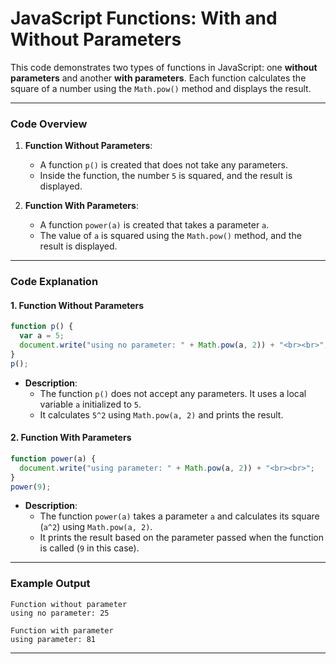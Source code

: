 # **JavaScript Functions: With and Without Parameters**

This code demonstrates two types of functions in JavaScript: one **without parameters** and another **with parameters**. Each function calculates the square of a number using the `Math.pow()` method and displays the result.

---

### **Code Overview**

1. **Function Without Parameters**:
   - A function `p()` is created that does not take any parameters.
   - Inside the function, the number `5` is squared, and the result is displayed.

2. **Function With Parameters**:
   - A function `power(a)` is created that takes a parameter `a`.
   - The value of `a` is squared using the `Math.pow()` method, and the result is displayed.

---

### **Code Explanation**

#### **1. Function Without Parameters**
```javascript
function p() {
  var a = 5;
  document.write("using no parameter: " + Math.pow(a, 2)) + "<br><br>";
}
p();
```
- **Description**: 
  - The function `p()` does not accept any parameters. It uses a local variable `a` initialized to `5`.
  - It calculates `5^2` using `Math.pow(a, 2)` and prints the result.

#### **2. Function With Parameters**
```javascript
function power(a) {
  document.write("using parameter: " + Math.pow(a, 2)) + "<br><br>";
}
power(9);
```
- **Description**:
  - The function `power(a)` takes a parameter `a` and calculates its square (`a^2`) using `Math.pow(a, 2)`.
  - It prints the result based on the parameter passed when the function is called (`9` in this case).

---

### **Example Output**

```
Function without parameter
using no parameter: 25

Function with parameter
using parameter: 81
```

---
